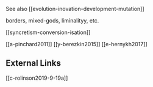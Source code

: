 See also [[evolution-inovation-development-mutation]]

borders, mixed-gods, liminalityy, etc.


[[syncretism-conversion-isation]]


[[a-pinchard2011]]
[[y-berezkin2015]]
[[e-hernykh2017]]


## External Links
[[c-rolinson2019-9-19a]]